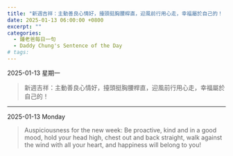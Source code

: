 ```yaml
---
title: "新週吉祥：主動善良心情好，擡頭挺胸腰桿直，迎風前行用心走，幸福屬於自己的！ <br> Auspiciousness for the new week: Be proactive, kind and in a good mood, hold your head high, chest out and back straight, walk against the wind with all your heart, and happiness will belong to you!"
date: 2025-01-13 06:00:00 +0800
excerpt: ""
categories:
  - 鍾老爸每日一句
  - Daddy Chung's Sentence of the Day
# tags:
---
```


2025-01-13 星期一

> 新週吉祥：主動善良心情好，擡頭挺胸腰桿直，迎風前行用心走，幸福屬於自己的！

---

2025-01-13 Monday

> Auspiciousness for the new week: Be proactive, kind and in a good mood, hold your head high, chest out and back straight, walk against the wind with all your heart, and happiness will belong to you!
